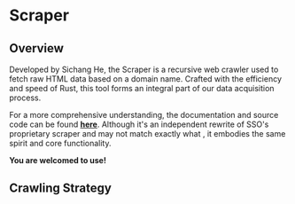 # Scraper

## Overview

Developed by Sichang He, the Scraper is a recursive web crawler used to fetch raw HTML data based on a domain name. Crafted with the efficiency and speed of Rust, this tool forms an integral part of our data acquisition process. 

For a more comprehensive understanding, the documentation and source code can be found **[here](https://github.com/SichangHe/scraper)**. Although it's an independent rewrite of SSO's proprietary scraper and may not match exactly what , it embodies the same spirit and core functionality.

**You are welcomed to use!**

## Crawling Strategy

